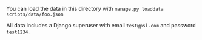 You can load the data in this directory with `manage.py loaddata scripts/data/foo.json`

All data includes a Django superuser with email `test@psl.com` and password `test1234`.
